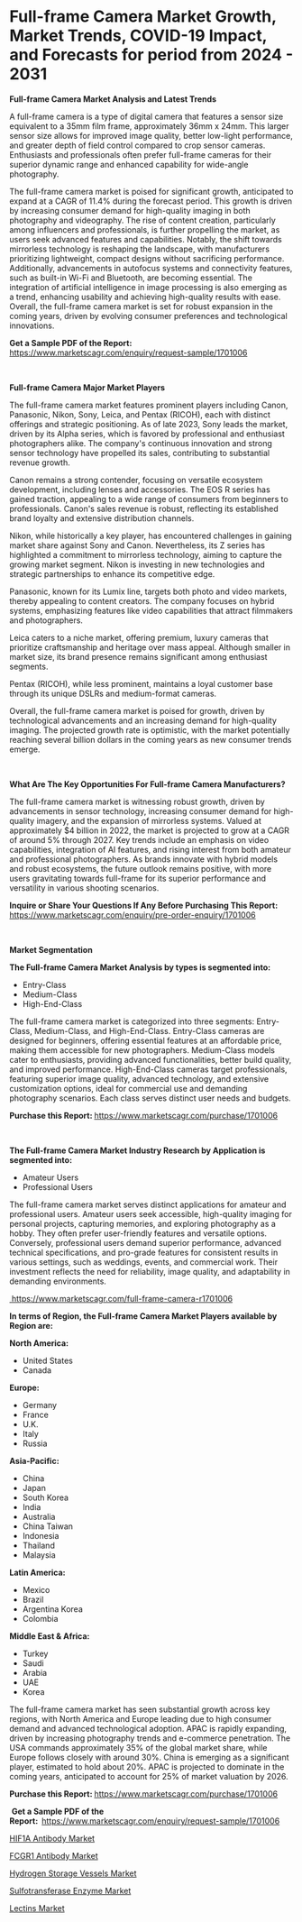 <p><h1>Full-frame Camera Market Growth, Market Trends, COVID-19 Impact, and Forecasts for period from 2024 - 2031</h1></p><p><strong>Full-frame Camera Market Analysis and Latest Trends</strong></p>
<p><p>A full-frame camera is a type of digital camera that features a sensor size equivalent to a 35mm film frame, approximately 36mm x 24mm. This larger sensor size allows for improved image quality, better low-light performance, and greater depth of field control compared to crop sensor cameras. Enthusiasts and professionals often prefer full-frame cameras for their superior dynamic range and enhanced capability for wide-angle photography.</p><p>The full-frame camera market is poised for significant growth, anticipated to expand at a CAGR of 11.4% during the forecast period. This growth is driven by increasing consumer demand for high-quality imaging in both photography and videography. The rise of content creation, particularly among influencers and professionals, is further propelling the market, as users seek advanced features and capabilities. Notably, the shift towards mirrorless technology is reshaping the landscape, with manufacturers prioritizing lightweight, compact designs without sacrificing performance. Additionally, advancements in autofocus systems and connectivity features, such as built-in Wi-Fi and Bluetooth, are becoming essential. The integration of artificial intelligence in image processing is also emerging as a trend, enhancing usability and achieving high-quality results with ease. Overall, the full-frame camera market is set for robust expansion in the coming years, driven by evolving consumer preferences and technological innovations.</p></p>
<p><strong>Get a Sample PDF of the Report:&nbsp;</strong> <a href="https://www.marketscagr.com/enquiry/request-sample/1701006?utm_campaign=1683&utm_medium=2&utm_source=Github&utm_content=ia&utm_term=21102024&utm_id=full-frame-camera">https://www.marketscagr.com/enquiry/request-sample/1701006</a></p>
<p>&nbsp;</p>
<p><strong>Full-frame Camera Major Market Players</strong></p>
<p><p>The full-frame camera market features prominent players including Canon, Panasonic, Nikon, Sony, Leica, and Pentax (RICOH), each with distinct offerings and strategic positioning. As of late 2023, Sony leads the market, driven by its Alpha series, which is favored by professional and enthusiast photographers alike. The company's continuous innovation and strong sensor technology have propelled its sales, contributing to substantial revenue growth.</p><p>Canon remains a strong contender, focusing on versatile ecosystem development, including lenses and accessories. The EOS R series has gained traction, appealing to a wide range of consumers from beginners to professionals. Canon's sales revenue is robust, reflecting its established brand loyalty and extensive distribution channels.</p><p>Nikon, while historically a key player, has encountered challenges in gaining market share against Sony and Canon. Nevertheless, its Z series has highlighted a commitment to mirrorless technology, aiming to capture the growing market segment. Nikon is investing in new technologies and strategic partnerships to enhance its competitive edge.</p><p>Panasonic, known for its Lumix line, targets both photo and video markets, thereby appealing to content creators. The company focuses on hybrid systems, emphasizing features like video capabilities that attract filmmakers and photographers. </p><p>Leica caters to a niche market, offering premium, luxury cameras that prioritize craftsmanship and heritage over mass appeal. Although smaller in market size, its brand presence remains significant among enthusiast segments.</p><p>Pentax (RICOH), while less prominent, maintains a loyal customer base through its unique DSLRs and medium-format cameras.</p><p>Overall, the full-frame camera market is poised for growth, driven by technological advancements and an increasing demand for high-quality imaging. The projected growth rate is optimistic, with the market potentially reaching several billion dollars in the coming years as new consumer trends emerge.</p></p>
<p>&nbsp;</p>
<p><strong>What Are The Key Opportunities For Full-frame Camera Manufacturers?</strong></p>
<p><p>The full-frame camera market is witnessing robust growth, driven by advancements in sensor technology, increasing consumer demand for high-quality imagery, and the expansion of mirrorless systems. Valued at approximately $4 billion in 2022, the market is projected to grow at a CAGR of around 5% through 2027. Key trends include an emphasis on video capabilities, integration of AI features, and rising interest from both amateur and professional photographers. As brands innovate with hybrid models and robust ecosystems, the future outlook remains positive, with more users gravitating towards full-frame for its superior performance and versatility in various shooting scenarios.</p></p>
<p><strong>Inquire or Share Your Questions If Any Before Purchasing This Report:</strong> <a href="https://www.marketscagr.com/enquiry/pre-order-enquiry/1701006?utm_campaign=1683&utm_medium=2&utm_source=Github&utm_content=ia&utm_term=21102024&utm_id=full-frame-camera">https://www.marketscagr.com/enquiry/pre-order-enquiry/1701006</a></p>
<p>&nbsp;</p>
<p><strong>Market Segmentation</strong></p>
<p><strong>The Full-frame Camera Market Analysis by types is segmented into:</strong></p>
<p><ul><li>Entry-Class</li><li>Medium-Class</li><li>High-End-Class</li></ul></p>
<p><p>The full-frame camera market is categorized into three segments: Entry-Class, Medium-Class, and High-End-Class. Entry-Class cameras are designed for beginners, offering essential features at an affordable price, making them accessible for new photographers. Medium-Class models cater to enthusiasts, providing advanced functionalities, better build quality, and improved performance. High-End-Class cameras target professionals, featuring superior image quality, advanced technology, and extensive customization options, ideal for commercial use and demanding photography scenarios. Each class serves distinct user needs and budgets.</p></p>
<p><strong>Purchase this Report:&nbsp;</strong><a href="https://www.marketscagr.com/purchase/1701006?utm_campaign=1683&utm_medium=2&utm_source=Github&utm_content=ia&utm_term=21102024&utm_id=full-frame-camera">https://www.marketscagr.com/purchase/1701006</a></p>
<p>&nbsp;</p>
<p><strong>The Full-frame Camera Market Industry Research by Application is segmented into:</strong></p>
<p><ul><li>Amateur Users</li><li>Professional Users</li></ul></p>
<p><p>The full-frame camera market serves distinct applications for amateur and professional users. Amateur users seek accessible, high-quality imaging for personal projects, capturing memories, and exploring photography as a hobby. They often prefer user-friendly features and versatile options. Conversely, professional users demand superior performance, advanced technical specifications, and pro-grade features for consistent results in various settings, such as weddings, events, and commercial work. Their investment reflects the need for reliability, image quality, and adaptability in demanding environments.</p></p>
<p><a href="https://www.marketscagr.com/full-frame-camera-r1701006?utm_campaign=1683&utm_medium=2&utm_source=Github&utm_content=ia&utm_term=21102024&utm_id=full-frame-camera">&nbsp;https://www.marketscagr.com/full-frame-camera-r1701006</a></p>
<p><strong>In terms of Region, the Full-frame Camera Market Players available by Region are:</strong></p>
<p>
    <p> <strong> North America: </strong>
        <ul>
            <li>United States</li>
            <li>Canada</li>
        </ul>
        </p> 
    <p> <strong> Europe: </strong>
        <ul>
            <li>Germany</li>
            <li>France</li>
            <li>U.K.</li>
            <li>Italy</li>
            <li>Russia</li>
        </ul>
        </p> 
    <p> <strong> Asia-Pacific: </strong>
        <ul>
            <li>China</li>
            <li>Japan</li>
            <li>South Korea</li>
            <li>India</li>
            <li>Australia</li>
            <li>China Taiwan</li>
            <li>Indonesia</li>
            <li>Thailand</li>
            <li>Malaysia</li>
        </ul>
        </p> 
    <p> <strong> Latin America: </strong>
        <ul>
            <li>Mexico</li>
            <li>Brazil</li>
            <li>Argentina Korea</li>
            <li>Colombia</li>
        </ul>
        </p> 
    <p> <strong> Middle East & Africa: </strong>
        <ul>
            <li>Turkey</li>
            <li>Saudi</li>
            <li>Arabia</li>
            <li>UAE</li>
            <li>Korea</li>
        </ul>
    </p>
    </p>
<p><p>The full-frame camera market has seen substantial growth across key regions, with North America and Europe leading due to high consumer demand and advanced technological adoption. APAC is rapidly expanding, driven by increasing photography trends and e-commerce penetration. The USA commands approximately 35% of the global market share, while Europe follows closely with around 30%. China is emerging as a significant player, estimated to hold about 20%. APAC is projected to dominate in the coming years, anticipated to account for 25% of market valuation by 2026.</p></p>
<p><strong>Purchase this Report: </strong><a href="https://www.marketscagr.com/purchase/1701006?utm_campaign=1683&utm_medium=2&utm_source=Github&utm_content=ia&utm_term=21102024&utm_id=full-frame-camera">https://www.marketscagr.com/purchase/1701006</a></p>
<p>&nbsp;<strong>Get a Sample PDF of the Report:&nbsp;&nbsp;</strong><a href="https://www.marketscagr.com/enquiry/request-sample/1701006?utm_campaign=1683&utm_medium=2&utm_source=Github&utm_content=ia&utm_term=21102024&utm_id=full-frame-camera">https://www.marketscagr.com/enquiry/request-sample/1701006</a></p>
<p><strong></strong></p>
<p><p><a href="https://www.linkedin.com/pulse/navigating-global-hif1a-antibody-market-from-trends-strategy-qw5sc?utm_campaign=1683&utm_medium=2&utm_source=Github&utm_content=ia&utm_term=21102024&utm_id=full-frame-camera">HIF1A Antibody Market</a></p><p><a href="https://www.linkedin.com/pulse/fcgr1-antibody-market-size-type-product-global-industry-analysis-bzgdc?utm_campaign=1683&utm_medium=2&utm_source=Github&utm_content=ia&utm_term=21102024&utm_id=full-frame-camera">FCGR1 Antibody Market</a></p><p><a href="https://www.linkedin.com/pulse/evaluating-hydrogen-storage-vessels-market-trends-growth-wycie?utm_campaign=1683&utm_medium=2&utm_source=Github&utm_content=ia&utm_term=21102024&utm_id=full-frame-camera">Hydrogen Storage Vessels Market</a></p><p><a href="https://www.linkedin.com/pulse/sulfotransferase-enzyme-mosaic-piecing-together-global-lmixe?utm_campaign=1683&utm_medium=2&utm_source=Github&utm_content=ia&utm_term=21102024&utm_id=full-frame-camera">Sulfotransferase Enzyme Market</a></p><p><a href="https://www.linkedin.com/pulse/unveiling-market-trends-global-lectins-growth-regional-insights-fafyc?utm_campaign=1683&utm_medium=2&utm_source=Github&utm_content=ia&utm_term=21102024&utm_id=full-frame-camera">Lectins Market</a></p></p>